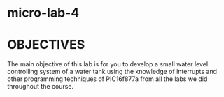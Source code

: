 # micro-lab-4
# OBJECTIVES
The main objective of this lab is for you to develop a small water level controlling system of a water tank using the knowledge of interrupts and other programming techniques of PIC16f877a from all the labs we did throughout the course.<br>

